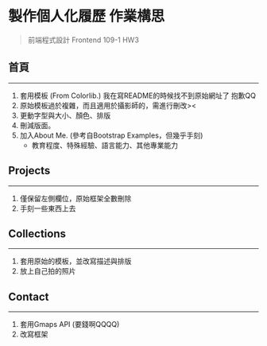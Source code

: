 # 製作個人化履歷 作業構思

> 前端程式設計 Frontend 109-1 HW3

## 首頁

---

1. 套用模板 (From Colorlib.) 我在寫README的時候找不到原始網址了 抱歉QQ
2. 原始模板過於複雜，而且適用於攝影師的，需進行刪改><
3. 更動字型與大小、顏色、排版
4. 刪減版面。
5. 加入About Me. (參考自Bootstrap Examples，但幾乎手刻)
    - 教育程度、特殊經驗、語言能力、其他專業能力

## Projects

---

1. 僅保留左側欄位，原始框架全數刪除
2. 手刻一些東西上去

## Collections

---

1. 套用原始的模板，並改寫描述與排版
2. 放上自己拍的照片

## Contact

---

1. 套用Gmaps API (要錢啊QQQQ)
2. 改寫框架
